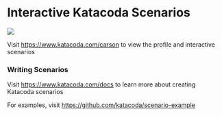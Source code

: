 # Interactive Katacoda Scenarios

[![](http://shields.katacoda.com/katacoda/carson/count.svg)](https://www.katacoda.com/carson "Get your profile on Katacoda.com")

Visit https://www.katacoda.com/carson to view the profile and interactive scenarios

### Writing Scenarios
Visit https://www.katacoda.com/docs to learn more about creating Katacoda scenarios

For examples, visit https://github.com/katacoda/scenario-example
